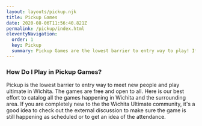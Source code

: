 ```yaml
---
layout: layouts/pickup.njk
title: Pickup Games
date: 2020-08-06T11:56:40.821Z
permalink: /pickup/index.html
eleventyNavigation:
  order: 1
  key: Pickup
  summary: Pickup Games are the lowest barrier to entry way to play! If you aren't sure if you want to commit to a league or other event, finding a recreational pickup game is a great place to meet new people and learn the basics. 
---
```

### How Do I Play in Pickup Games?

Pickup is the lowest barrier to entry way to meet new people and play ultimate in Wichita. The games are free and open to all. Here is our best effort to catalog all the games happening in Wichita and the surrounding area. If you are completely new to the the Wichita Ultimate community, it's a good idea to check out the external discussion to make sure the game is still happening as scheduled or to get an idea of the attendance. 